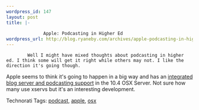 ```yaml
--- 
wordpress_id: 147
layout: post
title: |-
  
              Apple: Podcasting in Higher Ed
wordpress_url: http://blog.ryaneby.com/archives/apple-podcasting-in-higher-ed/
---
```


            Well I might have mixed thoughts about podcasting in higher ed. I think some will get it right while others may not. I like the direction it's going though.

Apple seems to think it's going to happen in a big way and has an <a href="http://www.apple.com/education/solutions/podcasting/server.html">integrated blog server and podcasting support</a> in the 10.4 OSX Server. Not sure how many use xservs but it's an interesting development.

Technorati Tags: <a href="http://technorati.com/tag/podcast" rel="tag">podcast</a>, <a href="http://technorati.com/tag/apple" rel="tag">apple</a>, <a href="http://technorati.com/tag/osx" rel="tag">osx</a>
